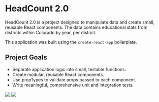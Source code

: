 # HeadCount 2.0

HeadCount 2.0 is a project designed to manipulate data and create small, reusable React components.  The data contains educational stats from districts within Colorado by year, per district.  

This application was built using the `create-react-app` boilerplate. 


## Project Goals

* Separate application logic into small, testable functions.
* Create modular, reusable React components.
* Use propTypes to validate props passed to each component.
* Write meaningful, comprehensive unit and integration tests.

<img src = 'src/screen1.png'>
<img src = 'src/screen2.png'>

